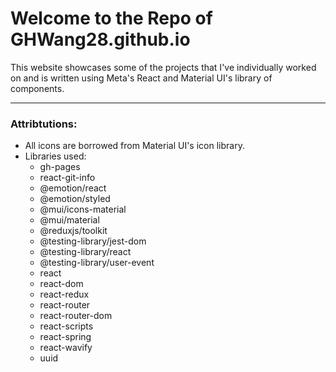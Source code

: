 
# Welcome to the Repo of GHWang28.github.io
This website showcases some of the projects that I've individually worked on and is written using Meta's React and Material UI's library of components.
***
### Attribtutions:
* All icons are borrowed from Material UI's icon library.
* Libraries used:
	* gh-pages
	* react-git-info
	* @emotion/react
	* @emotion/styled
	* @mui/icons-material
	* @mui/material
	* @reduxjs/toolkit
	* @testing-library/jest-dom
	* @testing-library/react
	* @testing-library/user-event
	* react
	* react-dom
	* react-redux
	* react-router
	* react-router-dom
	* react-scripts
	* react-spring
	* react-wavify
	* uuid
